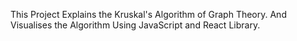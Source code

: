 This Project Explains the Kruskal's Algorithm of Graph Theory. 
And Visualises the Algorithm Using JavaScript and React Library.

